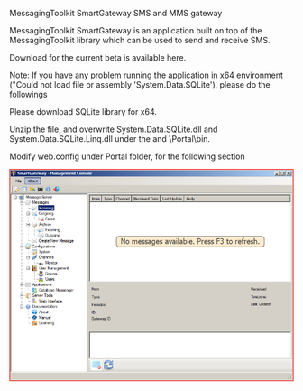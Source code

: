 
MessagingToolkit SmartGateway
SMS and MMS gateway

MessagingToolkit SmartGateway is an application built on top of the MessagingToolkit library which can be used to send and receive SMS.

Download for the current beta is available here.

Note: If you have any problem running the application in x64 environment ("Could not load file or assembly 'System.Data.SQLite'), please do the followings

Please download SQLite library for x64.

Unzip the file, and overwrite System.Data.SQLite.dll and System.Data.SQLite.Linq.dll under the and \Portal\bin.

Modify web.config under Portal folder, for the following section

![Message View](/Downloads/message_view.png?raw=true "Message View")
